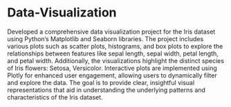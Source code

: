# Data-Visualization
Developed a comprehensive data visualization project for the Iris dataset using Python’s Matplotlib and Seaborn libraries.
The project includes various plots such as scatter plots, histograms, and box plots to explore the relationships between features like sepal length, sepal width, petal length, and petal width. Additionally, the visualizations highlight the distinct species of Iris flowers: Setosa, Versicolor.
Interactive plots are implemented using Plotly for enhanced user engagement, allowing users to dynamically filter and explore the data. The goal is to provide clear, insightful visual representations that aid in understanding the underlying patterns and characteristics of the Iris dataset.
